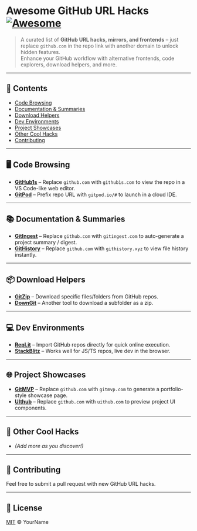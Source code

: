 # Awesome GitHub URL Hacks [![Awesome](https://awesome.re/badge.svg)](https://awesome.re)

> A curated list of **GitHub URL hacks, mirrors, and frontends** – just replace `github.com` in the repo link with another domain to unlock hidden features.  
> Enhance your GitHub workflow with alternative frontends, code explorers, download helpers, and more.

---

## 🌟 Contents
- [Code Browsing](#code-browsing)
- [Documentation & Summaries](#documentation--summaries)
- [Download Helpers](#download-helpers)
- [Dev Environments](#dev-environments)
- [Project Showcases](#project-showcases)
- [Other Cool Hacks](#other-cool-hacks)
- [Contributing](#contributing)

---

## 🖥 Code Browsing
- **[GitHub1s](https://github1s.com/)** – Replace `github.com` with `github1s.com` to view the repo in a VS Code-like web editor.
- **[GitPod](https://gitpod.io/)** – Prefix repo URL with `gitpod.io/#` to launch in a cloud IDE.

---

## 📚 Documentation & Summaries
- **[GitIngest](https://gitingest.com/)** – Replace `github.com` with `gitingest.com` to auto-generate a project summary / digest.  
- **[GitHistory](https://githistory.xyz/)** – Replace `github.com` with `githistory.xyz` to view file history instantly.

---

## 📦 Download Helpers
- **[GitZip](https://kinolien.github.io/gitzip/)** – Download specific files/folders from GitHub repos.  
- **[DownGit](https://minhaskamal.github.io/DownGit/)** – Another tool to download a subfolder as a zip.

---

## 💻 Dev Environments
- **[Repl.it](https://replit.com/)** – Import GitHub repos directly for quick online execution.  
- **[StackBlitz](https://stackblitz.com/)** – Works well for JS/TS repos, live dev in the browser.

---

## 🌐 Project Showcases
- **[GitMVP](https://gitmvp.com/)** – Replace `github.com` with `gitmvp.com` to generate a portfolio-style showcase page.  
- **[UIthub](https://uithub.com/)** – Replace `github.com` with `uithub.com` to preview project UI components.

---

## 🧩 Other Cool Hacks
- *(Add more as you discover!)*

---

## 🤝 Contributing
Feel free to submit a pull request with new GitHub URL hacks.

---

## 📜 License
[MIT](LICENSE) © YourName
